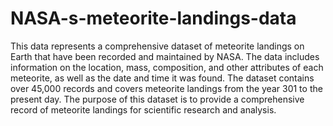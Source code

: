 # NASA-s-meteorite-landings-data

This data represents a comprehensive dataset of meteorite landings on Earth that have been recorded and maintained by NASA. The data includes information on the location, mass, composition, and other attributes of each meteorite, as well as the date and time it was found. The dataset contains over 45,000 records and covers meteorite landings from the year 301 to the present day. The purpose of this dataset is to provide a comprehensive record of meteorite landings for scientific research and analysis.
